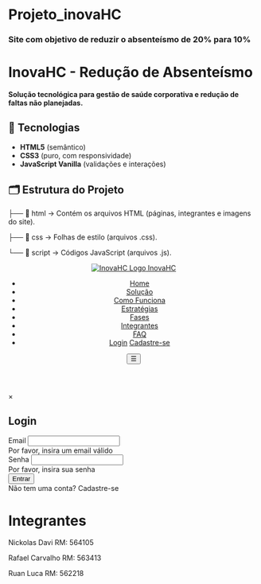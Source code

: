 # Projeto_inovaHC


### Site com objetivo de reduzir o absenteísmo de 20% para 10% 



#  InovaHC - Redução de Absenteísmo  


**Solução tecnológica para gestão de saúde corporativa e redução de faltas não planejadas.** 


## 🚀 Tecnologias  
- **HTML5** (semântico)  
- **CSS3** (puro, com responsividade)  
- **JavaScript Vanilla** (validações e interações)

 
## 🗂️ Estrutura do Projeto


 
├── 📂 html → Contém os arquivos HTML (páginas, integrantes e imagens do site).


├── 📂 css → Folhas de estilo (arquivos .css).


└── 📂 script → Códigos JavaScript (arquivos .js).









<head>
    <meta charset="UTF-8">
    <meta name="viewport" content="width=device-width, initial-scale=1.0">
    <title>InovaHC - Redução de Absenteísmo</title>
    <meta name="description" content="Soluções inteligentes para reduzir o absenteísmo e melhorar a produtividade">
    <meta name="keywords" content="absenteísmo, RH, gestão de pessoas, produtividade, bem-estar corporativo">
    <link rel="shortcut icon" href="https://img.ge/i/kRUvV92.png" type="image/x-icon">
    <link rel="stylesheet" href="style.css">
    
</head>


<body>
    <!-- Header -->
  <header>
        <div class="container">
            <nav>
                <a href="#" class="logo">
                    <img src="https://img.ge/i/nZuz460.png" alt="InovaHC Logo">
                    InovaHC
                </a>
                <ul class="nav-links">
                    <li><a href="#home">Home</a></li>
                    <li><a href="#solutions">Solução</a></li>
                    <li><a href="#how-it-works">Como Funciona</a></li>
                    <li><a href="#strategies">Estratégias</a></li>
                    <li><a href="#phases">Fases</a></li>
                    <li><a href="#team">Integrantes</a></li>
                    <li><a href="#faq">FAQ</a></li>
                    <li class="auth-buttons">
                        <a href="#" class="auth-btn login-btn" id="loginBtn">Login</a>
                        <a href="#" class="auth-btn register-btn" id="registerBtn">Cadastre-se</a>
                    </li>
                </ul>
                <div>
                    <button class="mobile-menu-btn" id="mobileMenuBtn">☰</button>
                </div>
            </nav>
        </div>
    </header>



 <div class="modal" id="loginModal">
        <div class="modal-content">
            <span class="close-btn" id="closeLogin">&times;</span>
            <h2>Login</h2>
            <form id="loginForm">
                <div class="form-group">
                    <label for="loginEmail">Email</label>
                    <input type="email" id="loginEmail" required>
                    <div class="error-message" id="loginEmailError">Por favor, insira um email válido</div>
                </div>
                <div class="form-group">
                    <label for="loginPassword">Senha</label>
                    <input type="password" id="loginPassword" required>
                    <div class="error-message" id="loginPasswordError">Por favor, insira sua senha</div>
                </div>
                <button type="submit" class="submit-btn">Entrar</button>
                <div class="switch-form">Não tem uma conta? <a id="switchToRegister">Cadastre-se</a></div>
            </form>
        </div>
    </div>



# Integrantes

Nickolas Davi      RM: 564105  


Rafael Carvalho    RM: 563413  


Ruan Luca           RM: 562218 

